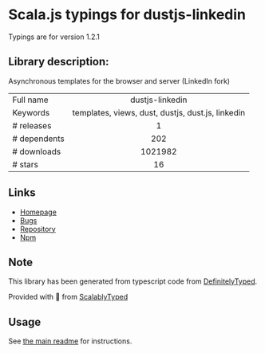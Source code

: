 
# Scala.js typings for dustjs-linkedin

Typings are for version 1.2.1

## Library description:
Asynchronous templates for the browser and server (LinkedIn fork)

|                    |                 |
| ------------------ | :-------------: |
| Full name          | dustjs-linkedin |
| Keywords           | templates, views, dust, dustjs, dust.js, linkedin |
| # releases         | 1 |
| # dependents       | 202 |
| # downloads        | 1021982 |
| # stars            | 16 |

## Links
- [Homepage](http://dustjs.com/)
- [Bugs](https://github.com/linkedin/dustjs/issues)
- [Repository](https://github.com/linkedin/dustjs)
- [Npm](https://www.npmjs.com/package/dustjs-linkedin)
    


## Note
This library has been generated from typescript code from [DefinitelyTyped](https://definitelytyped.org).

Provided with :purple_heart: from [ScalablyTyped](https://github.com/oyvindberg/ScalablyTyped)

## Usage
See [the main readme](../../readme.md) for instructions.


